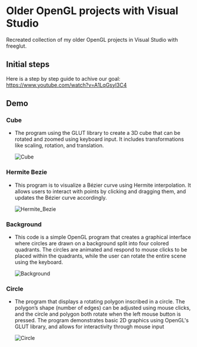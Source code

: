 
# Older OpenGL projects with Visual Studio

Recreated collection of my older OpenGL projects in Visual Studio with freeglut.


## Initial steps 

Here is a step by step guide to achive our goal:
https://www.youtube.com/watch?v=A1LqGsyl3C4
## Demo

### Cube
* The program using the GLUT library to create a 3D cube that can be rotated and zoomed using keyboard input. It includes transformations like scaling, rotation, and translation.
  
  ![Cube](https://github.com/user-attachments/assets/0c5b19a0-40ce-4e2a-bb95-d3144b7a522f)


### Hermite Bezie
*  This program is to visualize a Bézier curve using Hermite interpolation. It allows users to interact with points by clicking and dragging them, and updates the Bézier curve accordingly.

   ![Hermite_Bezie](https://github.com/user-attachments/assets/caa7276e-ded3-4ad3-94e4-d78d9d2fd3c2)

### Background
* This code is a simple OpenGL program that creates a graphical interface where circles are drawn on a background split into four colored quadrants. The circles are animated and respond to mouse clicks to be placed within the quadrants, while the user can rotate the entire scene using the keyboard.

  ![Background](https://github.com/user-attachments/assets/baa2c2d3-8735-42db-86fe-6396d3bc6d6f)

### Circle
* The program that displays a rotating polygon inscribed in a circle. The polygon’s shape (number of edges) can be adjusted using mouse clicks, and the circle and polygon both rotate when the left mouse button is pressed. The program demonstrates basic 2D graphics using OpenGL's GLUT library, and allows for interactivity through mouse input

  ![Circle](https://github.com/user-attachments/assets/ecfe340f-6afb-4072-a7ea-37d596623a56)


